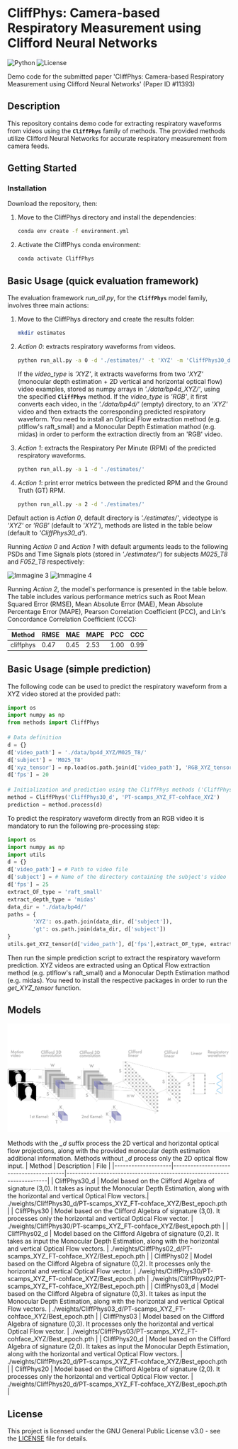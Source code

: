 # CliffPhys: Camera-based Respiratory Measurement using Clifford Neural Networks

![Python](https://img.shields.io/badge/python-3-blue.svg)
![License](https://img.shields.io/badge/License-GNU%20GPL%20v3-orange.svg)

Demo code for the submitted paper 'CliffPhys: Camera-based Respiratory Measurement using Clifford Neural Networks' (Paper ID #11393)

## Description
This repository contains demo code for extracting respiratory waveforms from videos using the **`CliffPhys`** family of methods. The provided methods utilize Clifford Neural Networks for accurate respiratory measurement from camera feeds.

<!-- ![Immagine 1](./img/Motion_data.png)
 ![Immagine 2](./img/PreProcessing_Testing.png) -->

## Getting Started

### Installation
Download the repository, then:
   
1. Move to the CliffPhys directory and install the dependencies:
   ```sh
   conda env create -f environment.yml

2. Activate the CliffPhys conda environment:
   ```sh
   conda activate CliffPhys

## Basic Usage (quick evaluation framework)
The evaluation framework *run_all.py*, for the **`CliffPhys`** model family, involves three main actions:
1. Move to the CliffPhys directory and create the results folder:
   ```sh
   mkdir estimates
   ```
2. *Action 0*: extracts respiratory waveforms from videos.
   ```sh
   python run_all.py -a 0 -d './estimates/' -t 'XYZ' -m 'CliffPhys30_d'
   ```

   If the *video_type* is *'XYZ'*, it extracts waveforms from two *'XYZ'* (monocular depth estimation + 2D vertical and horizontal optical flow) video examples, stored as numpy arrays in *'./data/bp4d_XYZ/'*, using the specified **`CliffPhys`** method. If the *video_type* is *'RGB'*, it first converts each video, in the *'./data/bp4d/'* (empty) directory, to an *'XYZ'* video and then extracts the corresponding predicted respiratory waveform. You need to install an Optical Flow extraction method (e.g. ptlflow's raft_small) and a Monocular Depth Estimation mathod (e.g. midas) in order to perform the extraction directly from an 'RGB' video.

3. *Action 1*: extracts the Respiratory Per Minute (RPM) of the predicted respiratory waveforms.
   ```sh
   python run_all.py -a 1 -d './estimates/' 

4. *Action 1*: print error metrics between the predicted RPM and the Ground Truth (GT) RPM.
   ```sh
   python run_all.py -a 2 -d './estimates/'

Default action is *Action 0*, default directory is *'./estimates/'*, videotype is *'XYZ'* or *'RGB'* (default to *'XYZ'*), methods are listed in the table below (default to *'CliffPhys30_d'*).

Running *Action 0* and *Action 1* with default arguments leads to the following PSDs and Time Signals plots (stored in *'./estimates/'*) for subjects *M025_T8* and *F052_T8* respectively:

![Immagine 3](./img/psd_sbj_bp4d_XYZ_M025_T8.pkl.png)
![Immagine 4](./img/psd_sbj_bp4d_XYZ_F052_T8.pkl.png)

Running *Action 2*, the model's performance is presented in the table below. The table includes various performance metrics such as Root Mean Squared Error (RMSE), Mean Absolute Error (MAE), Mean Absolute Percentage Error (MAPE), Pearson Correlation Coefficient (PCC), and Lin's Concordance Correlation Coefficient (CCC):


|   Method  | RMSE | MAE  | MAPE | PCC | CCC  |
|-----------|------|------|------|-----|------|
| cliffphys | 0.47 | 0.45 | 2.53 | 1.00| 0.99 |

## Basic Usage (simple prediction)
The following code can be used to predict the respiratory waveform from a XYZ video stored at the provided path:
```python
import os
import numpy as np
from methods import CliffPhys

# Data definition
d = {}
d['video_path'] = './data/bp4d_XYZ/M025_T8/'
d['subject'] = 'M025_T8'
d['xyz_tensor'] = np.load(os.path.join(d['video_path'], 'RGB_XYZ_tensor.npy'))
d['fps'] = 20

# Initialization and prediction using the CliffPhys methods ('CliffPhys30_d' model with training choice 'PT-scamps_XYZ_FT-cohface_XYZ')
method = CliffPhys('CliffPhys30_d', 'PT-scamps_XYZ_FT-cohface_XYZ')
prediction = method.process(d)
```

To predict the respiratory waveform directly from an RGB video it is mandatory to run the following pre-processing step:
```python
import os
import numpy as np
import utils
d = {}
d['video_path'] = # Path to video file
d['subject'] = # Name of the directory containing the subject's video
d['fps'] = 25
extract_OF_type = 'raft_small'
extract_depth_type = 'midas'
data_dir = './data/bp4d/'
paths = {
		'XYZ': os.path.join(data_dir, d['subject']),
		'gt': os.path.join(data_dir, d['subject'])
}
utils.get_XYZ_tensor(d['video_path'], d['fps'],extract_OF_type, extract_depth_type, paths)
```
Then run the simple prediction script to extract the respiratory waveform prediction. XYZ videos are extracted using an Optical Flow extraction method (e.g. ptlflow's raft_small) and a Monocular Depth Estimation mathod (e.g. midas). You need to install the respective packages in order to run the *get_XYZ_tensor* function.


## Models

![Immagine method](./img/Model_architecture.png)

Methods with the *_d* suffix process the 2D vertical and horizontal optical flow projections, along with the provided monocular depth estimation additional information. Methods without *_d* process only the 2D optical flow input.
| Method             | Description                            | File                                                                  |
|--------------------|----------------------------------------|-----------------------------------------------------------------------|
| CliffPhys30_d      | Model based on the Clifford Algebra of signature (3,0). It takes as input the Monocular Depth Estimation, along with the horizontal and vertical Optical Flow vectors.| ./weights/CliffPhys30_d/PT-scamps_XYZ_FT-cohface_XYZ/Best_epoch.pth   |
| CliffPhys30        | Model based on the Clifford Algebra of signature (3,0). It processes only the horizontal and vertical Optical Flow vector. | ./weights/CliffPhys30/PT-scamps_XYZ_FT-cohface_XYZ/Best_epoch.pth     |
| CliffPhys02_d      | Model based on the Clifford Algebra of signature (0,2). It takes as input the Monocular Depth Estimation, along with the horizontal and vertical Optical Flow vectors.              | ./weights/CliffPhys02_d/PT-scamps_XYZ_FT-cohface_XYZ/Best_epoch.pth   |
| CliffPhys02        | Model based on the Clifford Algebra of signature (0,2). It processes only the horizontal and vertical Optical Flow vector. | ./weights/CliffPhys30/PT-scamps_XYZ_FT-cohface_XYZ/Best_epoch.pth              | ./weights/CliffPhys02/PT-scamps_XYZ_FT-cohface_XYZ/Best_epoch.pth     |
| CliffPhys03_d      | Model based on the Clifford Algebra of signature (0,3). It takes as input the Monocular Depth Estimation, along with the horizontal and vertical Optical Flow vectors.         | ./weights/CliffPhys03_d/PT-scamps_XYZ_FT-cohface_XYZ/Best_epoch.pth   |
| CliffPhys03        | Model based on the Clifford Algebra of signature (0,3). It processes only the horizontal and vertical Optical Flow vector.             | ./weights/CliffPhys03/PT-scamps_XYZ_FT-cohface_XYZ/Best_epoch.pth     |
| CliffPhys20_d      | Model based on the Clifford Algebra of signature (2,0). It takes as input the Monocular Depth Estimation, along with the horizontal and vertical Optical Flow vectors.            | ./weights/CliffPhys20_d/PT-scamps_XYZ_FT-cohface_XYZ/Best_epoch.pth   |
| CliffPhys20        | Model based on the Clifford Algebra of signature (2,0). It processes only the horizontal and vertical Optical Flow vector.               | ./weights/CliffPhys20_d/PT-scamps_XYZ_FT-cohface_XYZ/Best_epoch.pth   |

## License
This project is licensed under the GNU General Public License v3.0 - see the [LICENSE](LICENSE) file for details.
